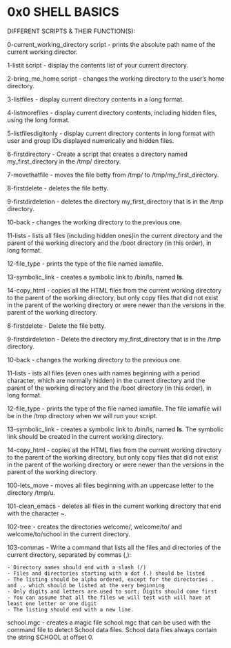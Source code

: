 0x0 SHELL BASICS
================


DIFFERENT SCRIPTS & THEIR FUNCTION(S):


0-current_working_directory script - prints the absolute path name of the current working director.

1-listit script - display the contents list of your current directory.

2-bring_me_home script - changes the working directory to the user’s home directory.

3-listfiles - display current directory contents in a long format.

4-listmorefiles - display current directory contents, including hidden files, using the long format.

5-listfilesdigitonly - display current directory contents in long format with user and group IDs displayed numerically and hidden files.

6-firstdirectory - Create a script that creates a directory named my_first_directory in the /tmp/ directory.

7-movethatfile - moves the file betty from /tmp/ to /tmp/my_first_directory.

8-firstdelete - deletes the file betty.

9-firstdirdeletion - deletes  the directory my_first_directory that is in the /tmp directory.

10-back - changes the working directory to the previous one.

11-lists - lists all files (including hidden ones)in the current directory and the parent of the working directory and the /boot directory (in this order), in long format.

12-file_type - prints the type of the file named iamafile.

13-symbolic_link - creates a symbolic link to /bin/ls, named __ls__.

14-copy_html - copies all the HTML files from the current working directory to the parent of the working directory, but only copy files that did not exist in the parent of the working directory or were newer than the versions in the parent of the working directory.

8-firstdelete - Delete the file betty.

9-firstdirdeletion - Delete the directory my_first_directory that is in the /tmp directory.

10-back - changes the working directory to the previous one.

11-lists - ists all files (even ones with names beginning with a period character, which are normally hidden) in the current directory and the parent of the working directory and the /boot directory (in this order), in long format.

12-file_type - prints the type of the file named iamafile. The file iamafile will be in the /tmp directory when we will run your script.

13-symbolic_link - creates a symbolic link to /bin/ls, named __ls__. The symbolic link should be created in the current working directory.

14-copy_html - copies all the HTML files from the current working directory to the parent of the working directory, but only copy files that did not exist in the parent of the working directory or were newer than the versions in the parent of the working directory.

100-lets_move - moves all files beginning with an uppercase letter to the directory /tmp/u.

101-clean_emacs - deletes all files in the current working directory that end with the character ~.

102-tree - creates the directories welcome/, welcome/to/ and welcome/to/school in the current directory.

103-commas - Write a command that lists all the files and directories of the current directory, separated by commas (,):

	- Directory names should end with a slash (/)
	- Files and directories starting with a dot (.) should be listed
	- The listing should be alpha ordered, except for the directories . and .. which should be listed at the very beginning
	- Only digits and letters are used to sort; Digits should come first
	- You can assume that all the files we will test with will have at least one letter or one digit
	- The listing should end with a new line.

school.mgc - creates a magic file school.mgc that can be used with the command file to detect School data files. School data files always contain the string SCHOOL at offset 0.
